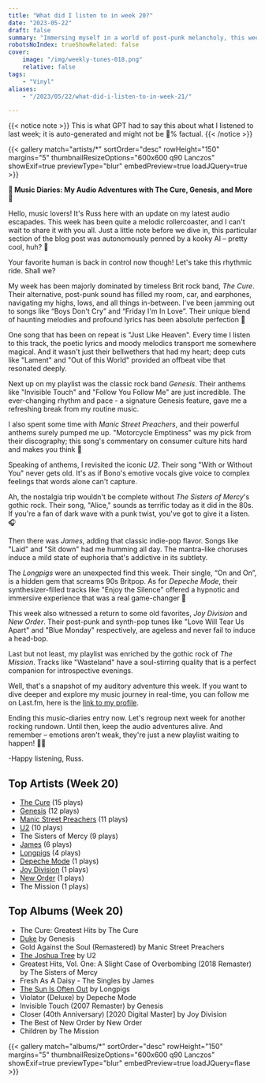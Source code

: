 ```yaml
---
title: "What did I listen to in week 20?"
date: "2023-05-22"
draft: false
summary: "Immersing myself in a world of post-punk melancholy, this week was dominated by the haunting, yet captivating tunes of The Cure. LastFM data confirms this immersion, crowning them as my most played artist. Their signature blend of moody lyricism and gothic rock provided the soundtrack to my week."
robotsNoIndex: trueShowRelated: false
cover:
    image: "/img/weekly-tunes-018.png"
    relative: false
tags:
    - "Vinyl"
aliases:
    - "/2023/05/22/what-did-i-listen-to-in-week-21/"

---
```


{{< notice note >}}
This is what GPT had to say this about what I listened to last week; it is auto-generated and might not be 💯% factual.
{{< /notice >}}

{{< gallery match="artists/*" sortOrder="desc" rowHeight="150" margins="5" thumbnailResizeOptions="600x600 q90 Lanczos" showExif=true previewType="blur" embedPreview=true loadJQuery=true >}}

**🎵 Music Diaries: My Audio Adventures with The Cure, Genesis, and More 🎵**

Hello, music lovers! It's Russ here with an update on my latest audio escapades. This week has been quite a melodic rollercoaster, and I can't wait to share it with you all. Just a little note before we dive in, this particular section of the blog post was autonomously penned by a kooky AI – pretty cool, huh? 🤖

Your favorite human is back in control now though! Let's take this rhythmic ride. Shall we?

My week has been majorly dominated by timeless Brit rock band, *The Cure*. Their alternative, post-punk sound has filled my room, car, and earphones, navigating my highs, lows, and all things in-between. I've been jamming out to songs like “Boys Don't Cry” and “Friday I'm In Love”. Their unique blend of haunting melodies and profound lyrics has been absolute perfection 🎸

One song that has been on repeat is "Just Like Heaven". Every time I listen to this track, the poetic lyrics and moody melodics transport me somewhere magical. And it wasn't just their bellwethers that had my heart; deep cuts like "Lament" and "Out of this World" provided an offbeat vibe that resonated deeply.

Next up on my playlist was the classic rock band *Genesis*. Their anthems like "Invisible Touch" and "Follow You Follow Me" are just incredible. The ever-changing rhythm and pace - a signature Genesis feature, gave me a refreshing break from my routine music.

I also spent some time with *Manic Street Preachers*, and their powerful anthems surely pumped me up. "Motorcycle Emptiness" was my pick from their discography; this song's commentary on consumer culture hits hard and makes you think 🧠

Speaking of anthems, I revisited the iconic *U2*. Their song "With or Without You" never gets old. It's as if Bono's emotive vocals give voice to complex feelings that words alone can't capture.

Ah, the nostalgia trip wouldn't be complete without *The Sisters of Mercy*'s gothic rock. Their song, "Alice," sounds as terrific today as it did in the 80s. If you're a fan of dark wave with a punk twist, you've got to give it a listen.🎧 

Then there was *James*, adding that classic indie-pop flavor. Songs like "Laid" and "Sit down" had me humming all day. The mantra-like choruses induce a mild state of euphoria that's addictive in its subtlety.

The *Longpigs* were an unexpected find this week. Their single, “On and On”, is a hidden gem that screams 90s Britpop. As for *Depeche Mode*, their synthesizer-filled tracks like "Enjoy the Silence" offered a hypnotic and immersive experience that was a real game-changer 🎹 

This week also witnessed a return to some old favorites, *Joy Division* and *New Order*. Their post-punk and synth-pop tunes like "Love Will Tear Us Apart" and "Blue Monday" respectively, are ageless and never fail to induce a head-bop.

Last but not least, my playlist was enriched by the gothic rock of *The Mission*. Tracks like "Wasteland" have a soul-stirring quality that is a perfect companion for introspective evenings.

Well, that's a snapshot of my auditory adventure this week. If you want to dive deeper and explore my music journey in real-time, you can follow me on Last.fm, here is the [link to my profile](https://www.last.fm/user/RussMckendrick).

Ending this music-diaries entry now. Let's regroup next week for another rocking rundown. Until then, keep the audio adventures alive. And remember – emotions aren't weak, they're just a new playlist waiting to happen! 🎵🎶

-Happy listening, Russ.

## Top Artists (Week 20)

- [The Cure](https://www.mckendrick.rocks/artist/the-cure/) (15 plays)
- [Genesis](https://www.mckendrick.rocks/artist/genesis/) (12 plays)
- [Manic Street Preachers](https://www.mckendrick.rocks/artist/manic-street-preachers/) (11 plays)
- [U2](https://www.mckendrick.rocks/artist/u2/) (10 plays)
- The Sisters of Mercy (9 plays)
- [James](https://www.mckendrick.rocks/artist/james/) (6 plays)
- [Longpigs](https://www.mckendrick.rocks/artist/longpigs/) (4 plays)
- [Depeche Mode](https://www.mckendrick.rocks/artist/depeche-mode/) (1 plays)
- [Joy Division](https://www.mckendrick.rocks/artist/joy-division/) (1 plays)
- [New Order](https://www.mckendrick.rocks/artist/new-order/) (1 plays)
- The Mission (1 plays)


## Top Albums (Week 20)

- The Cure: Greatest Hits by The Cure
- [Duke](https://www.mckendrick.rocks/albums/duke-773021/) by Genesis
- Gold Against the Soul (Remastered) by Manic Street Preachers
- [The Joshua Tree](https://www.mckendrick.rocks/albums/the-joshua-tree-10391869/) by U2
- Greatest Hits, Vol. One: A Slight Case of Overbombing (2018 Remaster) by The Sisters of Mercy
- Fresh As A Daisy - The Singles by James
- [The Sun Is Often Out](https://www.mckendrick.rocks/albums/the-sun-is-often-out-15537055/) by Longpigs
- Violator (Deluxe) by Depeche Mode
- Invisible Touch (2007 Remaster) by Genesis
- Closer (40th Anniversary) [2020 Digital Master] by Joy Division
- The Best of New Order by New Order
- Children by The Mission


{{< gallery match="albums/*" sortOrder="desc" rowHeight="150" margins="5" thumbnailResizeOptions="600x600 q90 Lanczos" showExif=true previewType="blur" embedPreview=true loadJQuery=flase >}}